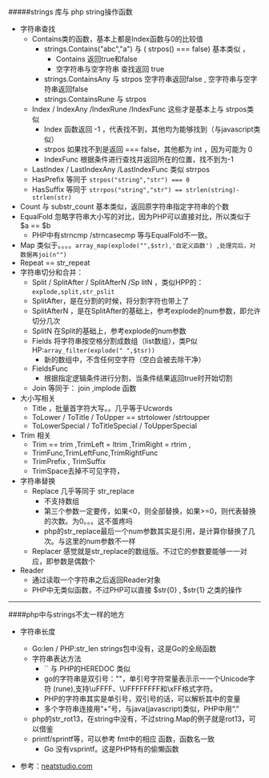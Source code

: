 #####strings 库与 php string操作函数

* 字符串查找
    * Contains类的函数，基本上都是Index函数与0的比较值
        * strings.Contains("abc","a") 与  ( strpos() === false) 基本类似 ，
            * Contains 返回true和false 
            * 空字符串与空字符串 查找返回 true
        * strings.ContainsAny 与 strpos 空字符串返回false , 空字符串与空字符串返回false
        * strings.ContainsRune 与 strpos       
    * Index / IndexAny /IndexRune /IndexFunc 这些才是基本上与 strpos类似  
        * Index 函数返回 -1 ，代表找不到，其他均为能够找到（与javascript类似）
        * strpos 如果找不到是返回 === false，其他都为 int ，因为可能为 0
        * IndexFunc 根据条件进行查找并返回所在的位置，找不到为-1
    * LastIndex / LastIndexAny /LastIndexFunc 类似 strrpos    
    * HasPrefix 等同于 `strpos("string","str") === 0`
    * HasSuffix 等同于 `strrpos("string","str") == strlen(string)-strlen(str)    `             
* Count 与 substr_count 基本类似，返回原字符串指定字符串的个数
* EqualFold 忽略字符串大小写的对比，因为PHP可以直接对比，所以类似于 $a == $b
    * PHP中有strncmp /strncasecmp 等与EqualFold不一致。     
* Map 类似于。。。。`array_map(explode("",$str),'自定义函数') ,处理完后，对数据再joi(n"")`
* Repeat == str_repeat
* 字符串切分和合并：
    * Split / SplitAfter / SplitAfterN /Sp    litN ，类似HPP的：`explode,split,str_pslit`
    * SplitAfter，是在分割的时候，将分割字符也带上了
    * SplitAfterN ，是在SplitAfter的基础上，参考explode的num参数，即允许切分几次
    * SplitN 在Split的基础上，参考explode的num参数
    * Fields 将字符串按空格分割成数组（list数组），类P似HP:`array_filter(explode(" ",$tsr))`
        * 新的数组中，不含任何空字符（空白会被去除干净）
    * FieldsFunc 
        * 根据指定逻辑条件进行分割，当条件结果返回true时开始切割    
    * Join 等同于： join ,implode 函数
* 大小写相关
    * Title ，批量首字符大写。。几乎等于Ucwords
    * ToLower / ToTitle / ToUpper  == strtolower /strtoupper
    * ToLowerSpecial / ToTitleSpecial / ToUpperSpecial 
* Trim 相关
    * Trim == trim ,TrimLeft = ltrim ,TrimRight = rtrim , 
    * TrimFunc,TrimLeftFunc,TrimRightFunc
    * TrimPrefix , TrimSuffix
    * TrimSpace去掉不可见字符，
* 字符串替换
    * Replace 几乎等同于 str_replace
        * 不支持数组
        * 第三个参数一定要传，如果<0，则全部替换，如果>=0，则代表替换的次数。为0。。。这不蛋疼吗
        * php的str_replace最后一个num参数其实是引用，是计算你替换了几次。与这里的num参数不一样
    * Replacer 感觉就是str_replace的数组版。不过它的参数要能够一一对应，即参数是偶数个    
* Reader 
    * 通过读取一个字符串之后返回Reader对象
    * PHP中无类似函数，不过PHP可以直接 $str{0} , $str{1} 之类的操作

---        
####php中与strings不太一样的地方
* 字符串长度
    * Go:len / PHP:str_len strings包中没有，这是Go的全局函数 
    * 字符串表达方法
        * `` 与 PHP的HEREDOC 类似
        * go的字符串是双引号：""，单引号字符常量表⽰示⼀一个Unicode字符 (rune),支持\uFFFF、\UFFFFFFFF和\xFF格式字符。
        * PHP的字符串其实是单引号，双引号的话，可以解析其中的变量
        * 多个字符串连接用“+”号，与java(javascript)类似，PHP中用“.”
    * php的str_rot13，在string中没有，不过string.Map的例子就是rot13，可以借鉴
    * printf/sprintf等，可以参考 fmt中的相应 函数，函数名一致
        * Go 没有vsprintf。这是PHP特有的偷懒函数
    
* 参考：[neatstudio.com](http://neatstudio.com)    

        
    
    
